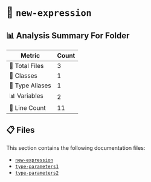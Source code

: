 # 📁 `new-expression`

## 📊 Analysis Summary For Folder

| Metric | Count |
|--------|-------|
| 📁 Total Files | 3 |
| 🧱 Classes | 1 |
| 📑 Type Aliases | 1 |
| 📊 Variables | 2 |
| 🔢 Line Count | 11 |


## 📋 Files

This section contains the following documentation files:

- [`new-expression`](./new-expression.md)
- [`type-parameters1`](./type-parameters1.md)
- [`type-parameters2`](./type-parameters2.md)